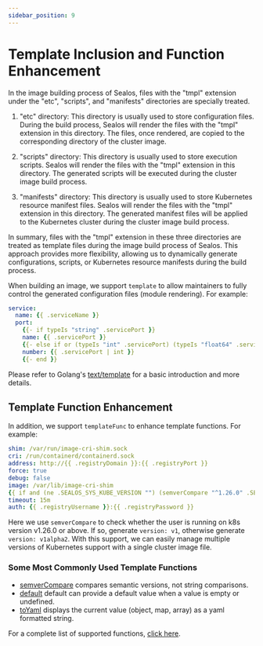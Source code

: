 ```yaml
---
sidebar_position: 9
---
```


# Template Inclusion and Function Enhancement

In the image building process of Sealos, files with the "tmpl" extension under the "etc", "scripts", and "manifests" directories are specially treated.

1. "etc" directory: This directory is usually used to store configuration files. During the build process, Sealos will render the files with the "tmpl" extension in this directory. The files, once rendered, are copied to the corresponding directory of the cluster image.

2. "scripts" directory: This directory is usually used to store execution scripts. Sealos will render the files with the "tmpl" extension in this directory. The generated scripts will be executed during the cluster image build process.

3. "manifests" directory: This directory is usually used to store Kubernetes resource manifest files. Sealos will render the files with the "tmpl" extension in this directory. The generated manifest files will be applied to the Kubernetes cluster during the cluster image build process.

In summary, files with the "tmpl" extension in these three directories are treated as template files during the image build process of Sealos. This approach provides more flexibility, allowing us to dynamically generate configurations, scripts, or Kubernetes resource manifests during the build process.

When building an image, we support `template` to allow maintainers to fully control the generated configuration files (module rendering). For example:

```yaml
service:
  name: {{ .serviceName }}
  port:
    {{- if typeIs "string" .servicePort }}
    name: {{ .servicePort }}
    {{- else if or (typeIs "int" .servicePort) (typeIs "float64" .servicePort) }}
    number: {{ .servicePort | int }}
    {{- end }}
```

Please refer to Golang's [text/template](https://pkg.go.dev/text/template) for a basic introduction and more details.

## Template Function Enhancement

In addition, we support `templateFunc` to enhance template functions. For example:

```yaml
shim: /var/run/image-cri-shim.sock
cri: /run/containerd/containerd.sock
address: http://{{ .registryDomain }}:{{ .registryPort }}
force: true
debug: false
image: /var/lib/image-cri-shim
{{ if and (ne .SEALOS_SYS_KUBE_VERSION "") (semverCompare "^1.26.0" .SEALOS_SYS_KUBE_VERSION) }}version: v1{{ else }}version: v1alpha2{{ end }}
timeout: 15m
auth: {{ .registryUsername }}:{{ .registryPassword }}
```

Here we use `semverCompare` to check whether the user is running on k8s version v1.26.0 or above. If so, generate `version: v1`, otherwise generate `version: v1alpha2`. With this support, we can easily manage multiple versions of Kubernetes support with a single cluster image file.

### Some Most Commonly Used Template Functions

* [semverCompare](http://masterminds.github.io/sprig/semver.html) compares semantic versions, not string comparisons.
* [default](http://masterminds.github.io/sprig/defaults.html) default can provide a default value when a value is empty or undefined.
* [toYaml](https://github.com/nebstudio/sealos/blob/main/pkg/template/funcmap.go#L66) displays the current value (object, map, array) as a yaml formatted string.

For a complete list of supported functions, [click here](http://masterminds.github.io/sprig/).
